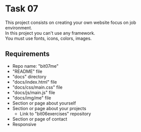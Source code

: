 # Task 07
This project consists on creating your own website focus on job environment.  
In this project you can't use any framework.  
You must use fonts, icons, colors, images.
## Requirements
- Repo name: "bit07me"
- "README" file
- "docs" directory
- "docs/index.html" file
- "docs/css/main.css" file
- "docs/js/main.js" file
- "docs/img/me" file
- Section or page about yourself
- Section or page about your projects
  - Link to "bit06exercises" repository
- Section or page of contact
- Responsive
